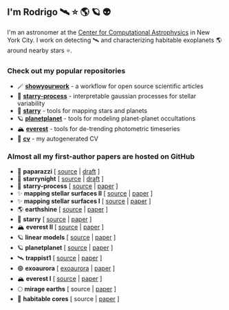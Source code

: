 ## I'm Rodrigo 🛰 ⭐️ 🌎 🪐 👽

I'm an astronomer at the [Center for Computational Astrophysics](https://www.simonsfoundation.org/flatiron/center-for-computational-astrophysics/) in New York City.
I work on detecting 🛰 and characterizing habitable exoplanets 🌎 around nearby stars ⭐️.

### Check out my popular repositories

- 🪄 **[showyourwork](https://github.com/rodluger/showyourwork)** - a workflow for open source scientific articles
- 🔔 **[starry-process](https://github.com/rodluger/starry_process)** - interpretable gaussian processes for stellar variability
- 🌟 **[starry](https://github.com/rodluger/starry)** - tools for mapping stars and planets
- 🪐 **[planetplanet](https://github.com/rodluger/planetplanet)** - tools for modeling planet-planet occultations
- 🏔 **[everest](https://github.com/rodluger/everest)** - tools for de-trending photometric timeseries
- 📃 **[cv](https://github.com/rodluger/cv)** - my autogenerated CV


### Almost all my first-author papers are hosted on GitHub

- 📸 **paparazzi** [ [source](https://github.com/rodluger/paparazzi) | [draft](https://github.com/rodluger/paparazzi/raw/main-pdf/tex/ms.pdf) ]
- 🌙 **starrynight** [ [source](https://github.com/rodluger/starrynight) | [draft](https://github.com/rodluger/starrynight/raw/master-pdf/tex/ms.pdf) ]
- 🔔 **starry-process** [ [source](https://github.com/rodluger/starry_process) | [paper](https://ui.adsabs.harvard.edu/abs/2021arXiv210201774L/abstract) ]
- ✨ **mapping stellar surfaces II** [ [source](https://github.com/rodluger/mapping_stellar_surfaces/tree/master/paper2) | [paper](https://ui.adsabs.harvard.edu/abs/2021arXiv210201697L/abstract) ]
- ✨ **mapping stellar surfaces I** [ [source](https://github.com/rodluger/mapping_stellar_surfaces/tree/master/paper1) | [paper](https://ui.adsabs.harvard.edu/abs/2021arXiv210200007L/abstract) ]
- 🌎 **earthshine** [ [source](https://github.com/rodluger/earthshine) | [paper](https://ui.adsabs.harvard.edu/abs/2019arXiv190312182L/abstract) ]
- 🌟 **starry** [ [source](https://github.com/rodluger/starry/tree/v0.3.0) | [paper](https://ui.adsabs.harvard.edu/abs/2019AJ....157...64L/abstract) ]
- 🏔 **everest II** [ [source](https://github.com/rodluger/everest_paper) | [paper](https://ui.adsabs.harvard.edu/abs/2018AJ....156...99L/abstract) ]
- 🪐 **linear models** [ [source](https://github.com/dfm/linear-models) | [paper](https://ui.adsabs.harvard.edu/abs/2017RNAAS...1....7L/abstract) ]
- 🪐 **planetplanet** [ [source](https://github.com/rodluger/planetplanet) | [paper](https://ui.adsabs.harvard.edu/abs/2017ApJ...851...94L/abstract) ]
- 🛰 **trappist1** [ [source](https://github.com/rodluger/trappist1) | [paper](https://ui.adsabs.harvard.edu/abs/2017NatAs...1E.129L/abstract) ]
- 🟢 **exoaurora** [ [exoaurora](https://github.com/rodluger/exoaurora) | [paper](https://ui.adsabs.harvard.edu/abs/2017ApJ...837...63L/abstract) ]
- 🏔 **everest I** [ [source](https://github.com/everest/tree/1.0.5) | [paper](https://ui.adsabs.harvard.edu/abs/2016AJ....152..100L/abstract) ]
- 🌕 **mirage earths** [ source | [paper](https://ui.adsabs.harvard.edu/abs/2015AsBio..15..119L/abstract) ]
- 🔵 **habitable cores** [ source | [paper](https://ui.adsabs.harvard.edu/abs/2015AsBio..15...57L/abstract) ]

